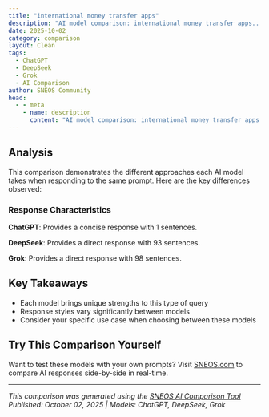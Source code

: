 ```yaml
---
title: "international money transfer apps"
description: "AI model comparison: international money transfer apps..."
date: 2025-10-02
category: comparison
layout: Clean
tags:
  - ChatGPT
  - DeepSeek
  - Grok
  - AI Comparison
author: SNEOS Community
head:
  - - meta
    - name: description
      content: "AI model comparison: international money transfer apps..."
---
```


<ChatComparison
  title="international money transfer apps"
  prompt="international money transfer apps"
  :responses='{
    "ChatGPT": "There are several international money transfer apps that enable users to send money across borders quickly and often at lower fees than traditional banks. Here are some popular ones:\n\n1. **Wise (formerly TransferWise)**: Wise offers a transparent fee structure and uses real exchange rates without markups. It is known for its ease of use and reliability.\n\n2. **PayPal**: While primarily known for online payments, PayPal also allows for international transfers. It can be convenient but may charge higher fees and provide less favorable exchange rates.\n\n3. **Revolut**: Revolut provides users with an account that allows them to hold multiple currencies, send and receive money internationally, and offers competitive exchange rates.\n\n4. **Venmo**: While primarily U.S.-based, Venmo has made strides in international transfers, mainly for U.S.-based users sending money to U.S. accounts.\n\n5. **Zelle**: Similar to Venmo, Zelle allows for quick peer-to-peer transfers within the U.S., but it does not support international transfers.\n\n6. **Western Union**: A long-standing player in the money transfer space, Western Union has a robust global network with various options for sending money.\n\n7. **MoneyGram**: Like Western Union, MoneyGram provides international money transfer services and allows users to send funds online or in-person.\n\n8. **Remitly**: Focused on remittances, Remitly allows users to send money to various countries with options for express or economy delivery.\n\n9. **Skrill**: Skrill allows users to send money internationally and offers features like cryptocurrency trading and a prepaid card.\n\n10. **WorldRemit**: WorldRemit is an app-based service that allows users to send money internationally, often focusing on remittances to family or friends.\n\n11. **Xoom**: A PayPal service, Xoom specializes in fast money transfers to several countries, allowing for quick cash pickup or bank transfers.\n\n12. **OFX**: Formerly known as OzForex, OFX focuses on international money transfers with no transfer fees for larger amounts and competitive exchange rates.\n\nWhen choosing a money transfer app, consider factors such as transfer speed, fees, exchange rates, payment methods, and the destinations to which you can send money. Always ensure that the app is reputable and secure.",
    "DeepSeek": "Of course. Here is a comprehensive guide to international money transfer apps, broken down by their strengths and best use cases.\n\n### Quick Comparison Table\n\n| App Name | Best For | Key Features | Typical Fees \u0026 Exchange Rate |\n| :--- | :--- | :--- | :--- |\n| **Wise** | **Overall Value \u0026 Transparency** | Mid-market rate, low transparent fee, multi-currency account. | Very low fee; uses the real exchange rate. |\n| **Remitly** | **Speed \u0026 Reliability** | Multiple delivery options (cash pickup, bank deposit), promotional offers for new users. | Express option (higher fee), Economy option (lower fee). |\n| **WorldRemit** | **Flexibility \u0026 Global Reach** | Sends to bank accounts, cash pickup, mobile airtime top-up, and more. | Varies by destination and payment method. |\n| **PayPal / Xoom** | **Convenience (Sender \u0026 Receiver)** | Leverages existing PayPal network, receiver doesn\u0027t always need an app. | Can be high; includes a markup on the exchange rate. |\n| **Revolut** | **Frequent Travelers \u0026 Tech-Savvy Users** | Multi-currency account, free exchanges up to a limit, stock/crypto trading. | Free standard transfers on weekdays; fees on weekends and for premium currencies. |\n| **OFX** | **Large Amounts** | No maximum limit, personalized service, better rates for high volumes. | No transfer fee; margin on the exchange rate (better for large sums). |\n| **Sendwave** | **Africa-Specific Transfers** | Focused on Kenya, Ghana, Uganda, etc.; very low, flat fees. | Very low, transparent flat fee (e.g., $0.99). |\n\n---\n\n### Detailed Breakdown of Top Apps\n\n#### 1. Wise (formerly TransferWise)\n**The Gold Standard for Most People**\nWise is famous for its transparency and cost-effectiveness. It uses the **real mid-market exchange rate** (the one you see on Google) and charges a small, upfront fee.\n\n*   **Pros:**\n    *   **Usually the cheapest:** Especially for transfers between major currencies.\n    *   **Transparent:** You see the exact amount you\u0027ll pay and the exact amount the recipient gets.\n    *   **Multi-currency account:** Hold and manage over 40 currencies.\n*   **Cons:**\n    *   Not always the fastest for all currency routes.\n    *   Debit/Credit card payments have a slightly higher fee.\n*   **Best for:** Sending money to bank accounts abroad when you want the best value and transparency.\n\n#### 2. Remitly\n**Great for Speed and Reliability**\nRemitly is a leader in remittances, focusing on people sending money to family and friends abroad. It offers two clear speed options.\n\n*   **Pros:**\n    *   **\u0022Express\u0022 option:** Money arrives in minutes (for a higher fee).\n    *   **\u0022Economy\u0022 option:** Cheaper, takes 3-5 business days.\n    *   **Great for cash pickup:** Recipient can collect cash from a wide network of agents.\n    *   New user promotions often include a fee-free first transfer.\n*   **Cons:**\n    *   Exchange rate markup can be less favorable than Wise for some currencies.\n*   **Best for:** Sending money for cash pickup or when speed is a priority.\n\n#### 3. Revolut\n**Ideal for the All-in-One Finance User**\nRevolut is more than a transfer app; it\u0027s a digital bank. Its international transfer feature is powerful, especially for standard transfers within its free plan limits.\n\n*   **Pros:**\n    *   **Excellent exchange rates on weekdays:** Free transfers at the mid-market rate during business hours.\n    *   **Holds many currencies:** Easy to exchange money in-app before you travel or send.\n    *   Integrated with a full suite of financial products (cards, savings, etc.).\n*   **Cons:**\n    *   A 0.5% - 1% fee is applied on currency exchanges on **weekends**.\n    *   Fair usage limits on free exchanges for standard plans.\n*   **Best for:** Frequent travelers, expats, and those who already use Revolut for their daily banking.\n\n#### 4. OFX (formerly OzForex)\n**The Best Choice for Large Transfers**\nOFX is a specialist in larger international payments. They don\u0027t have flashy apps for small amounts but excel at moving significant sums of money.\n\n*   **Pros:**\n    *   **No maximum transfer limit.**\n    *   **Better exchange rates** for larger amounts (e.g., $10,000\u002B).\n    *   You can get a personal account manager and set up rate alerts.\n*   **Cons:**\n    *   Not cost-effective for small transfers (under ~$1,000).\n    *   The process can be less \u0022instant\u0022 than consumer apps.\n*   **Best for:** Buying property abroad, paying for education, or business payments involving large sums.\n\n#### 5. Sendwave\n**Specialist for Sending to Africa**\nSendwave is built specifically for diaspora communities sending money to family in Africa. Its main selling point is a very low, flat fee.\n\n*   **Pros:**\n    *   **Extremely low, transparent fees** (e.g., a flat $0.99 for many transfers).\n    *   Focused on mobile money wallets (like M-Pesa) which are extremely popular in Africa.\n    *   Simple, user-friendly app.\n*   **Cons:**\n    *   Limited to specific African countries.\n    *   Primarily for mobile money, not bank transfers.\n*   **Best for:** Sending small-to-medium amounts to Kenya, Ghana, Uganda, Tanzania, and other supported African nations.\n\n---\n\n### Key Factors to Consider Before You Choose\n\n1.  **Total Cost:** Don\u0027t just look at the transfer fee! The biggest cost is often the **exchange rate margin** (the \u0022markup\u0022 the app adds to the mid-market rate). Always compare the total amount the recipient will get.\n2.  **Transfer Speed:** Do you need it there in minutes, or is a few days okay? Speed usually costs more.\n3.  **Destination \u0026 Delivery Method:** Is the recipient getting it in their bank account, a mobile wallet, or as cash for pickup? Not all apps support all methods for every country.\n4.  **Amount:** As highlighted, some services (like OFX) are better for large amounts, while others (like Sendwave) are optimized for smaller, regular sends.\n5.  **User Experience:** How important is a simple, modern app to you? All the apps listed have good interfaces, but some are more streamlined than others.\n\n### Final Recommendation\n\n*   **For the best overall value and transparency:** Start with **Wise**.\n*   **If you need it there as fast as possible:** Check **Remitly\u0027s \u0022Express\u0022** option.\n*   **If you\u0027re sending a large amount (over $5,000):** Get a quote from **OFX**.\n*   **If you\u0027re sending to Africa for mobile money:** **Sendwave** is an excellent choice.\n*   **If you\u0027re a frequent traveler and use a digital bank:** **Revolut** is incredibly convenient.\n\n**Pro Tip:** It\u0027s always a good idea to compare a specific transfer on 2-3 apps right before you send, as exchange rates and promotions change constantly.",
    "Grok": "International money transfer apps make sending money across borders faster, cheaper, and more convenient than traditional bank transfers. Below is a list of some popular international money transfer apps, along with their key features, fees, and benefits:\n\n### 1. Wise (formerly TransferWise)\n   - **Key Features**:\n     - Uses the mid-market exchange rate (no hidden markups).\n     - Transparent fees (low compared to banks).\n     - Supports transfers to 80\u002B countries and in 50\u002B currencies.\n     - Fast transfers (often within hours or a day).\n   - **Fees**: Vary by currency and amount, but typically a small percentage (often 0.5%-1%) \u002B a fixed fee.\n   - **Best For**: Individuals and businesses looking for low-cost transfers with transparent pricing.\n\n### 2. PayPal\n   - **Key Features**:\n     - Widely accepted in 200\u002B countries.\n     - Easy to use for online payments and transfers.\n     - Linked to credit/debit cards or bank accounts.\n   - **Fees**: High exchange rate markups and transfer fees (often 3%-4% for international transfers).\n   - **Best For**: Convenient transfers for small amounts or online shopping, but not the cheapest for large sums.\n\n### 3. Revolut\n   - **Key Features**:\n     - Multi-currency accounts and debit card.\n     - Free or low-cost transfers (depending on plan).\n     - Real-time exchange rates with minimal markups.\n     - Supports 30\u002B currencies.\n   - **Fees**: Free for standard users (limited transfers), with premium plans for unlimited transfers (monthly subscription).\n   - **Best For**: Frequent travelers or users needing multi-currency options.\n\n### 4. Western Union\n   - **Key Features**:\n     - Massive network with 500,000\u002B agent locations in 200\u002B countries.\n     - Offers cash pickup, bank transfers, and mobile wallet options.\n     - Fast transfers (same day in many cases).\n   - **Fees**: Higher fees and exchange rate markups compared to competitors like Wise.\n   - **Best For**: Sending money to remote locations or for cash pickups.\n\n### 5. Xoom (a PayPal Service)\n   - **Key Features**:\n     - Fast transfers (often within minutes).\n     - Supports bank deposits, cash pickups, and mobile wallets.\n     - Available in 160\u002B countries.\n   - **Fees**: Vary by destination and payment method; exchange rates often include a markup.\n   - **Best For**: Quick transfers to countries with limited banking infrastructure.\n\n### 6. Remitly\n   - **Key Features**:\n     - Specializes in transfers to developing countries.\n     - Offers \u0022Express\u0022 (fast) and \u0022Economy\u0022 (cheaper) transfer options.\n     - Supports cash pickups and mobile wallets in many regions.\n   - **Fees**: Low fees for \u0022Economy\u0022 transfers, higher for \u0022Express\u0022; exchange rate markups apply.\n   - **Best For**: Immigrants sending money to family in countries like India, the Philippines, or Mexico.\n\n### 7. WorldRemit\n   - **Key Features**:\n     - Supports transfers to 130\u002B countries.\n     - Multiple payout options: bank deposits, cash pickups, mobile money, and airtime top-ups.\n     - Often faster than traditional methods.\n   - **Fees**: Competitive fees, but exchange rates may include a small markup.\n   - **Best For**: Sending money to Africa, Asia, or other regions with mobile money systems.\n\n### 8. OFX\n   - **Key Features**:\n     - Focuses on large transfers (minimums often apply, e.g., $100\u002B).\n     - No transfer fees for most transactions.\n     - Offers forward contracts and limit orders for businesses.\n   - **Fees**: No fees, but exchange rates include a markup.\n   - **Best For**: High-value transfers or businesses dealing with international payments.\n\n### 9. Skrill\n   - **Key Features**:\n     - Supports 40\u002B currencies and transfers to 120\u002B countries.\n     - Popular for online payments and gambling sites.\n     - Offers a prepaid card for spending.\n   - **Fees**: Fees vary; often higher for international transfers, plus exchange rate markups.\n   - **Best For**: Online transactions or users in niche industries like gaming.\n\n### 10. Venmo (Limited International Use)\n   - **Key Features**:\n     - Primarily for domestic U.S. transfers.\n     - Limited international functionality (works with PayPal for some cross-border payments).\n   - **Fees**: Free for domestic, but international transfers via PayPal incur fees.\n   - **Best For**: U.S.-based users sending money domestically, with limited international use.\n\n---\n\n### Things to Consider When Choosing an App:\n1. **Fees and Exchange Rates**: Compare upfront fees and hidden markups on exchange rates (e.g., Wise offers mid-market rates, while PayPal and Western Union often add markups).\n2. **Speed**: Some apps (e.g., Remitly Express, Xoom) prioritize speed, while others (e.g., Wise) may take longer for cheaper options.\n3. **Payout Options**: Check if the recipient can receive money via bank deposit, cash pickup, or mobile wallet, especially in countries with limited banking access.\n4. **Supported Countries/Currencies**: Ensure the app supports your destination country and currency.\n5. **Security**: Look for apps regulated by financial authorities (e.g., FCA in the UK, FinCEN in the US) with strong encryption.\n6. **Transfer Limits**: Some apps have minimum or maximum limits (e.g., OFX for large transfers, PayPal for smaller amounts).\n\n### Comparison Table (Rough Estimates):\n\n| App            | Fees (Typical)        | Speed               | Best For                          |\n|----------------|-----------------------|---------------------|-----------------------------------|\n| Wise           | 0.5%-1% \u002B fixed fee  | Hours to 1-2 days   | Low-cost, transparent transfers  |\n| PayPal         | 3%-4% \u002B markup       | Instant to 1 day    | Online payments, small transfers |\n| Revolut        | Free or low (plans)  | Instant to 1 day    | Travelers, multi-currency needs  |\n| Western Union  | High fees \u002B markup   | Minutes to 1 day    | Cash pickups, remote locations   |\n| Remitly        | Low to high \u002B markup | Minutes to 3 days   | Developing countries             |\n\n### Tips:\n- Always compare the total cost (fees \u002B exchange rate) before sending money.\n- Use apps like Wise or Revolut for better rates on larger transfers.\n- For urgent transfers or cash pickups, consider Western Union or Remitly.\n- Check user reviews and ensure the app is available in both sender and receiver countries.\n\nWhich app are you considering, or do you have specific countries in mind for the transfer? I can help narrow it down!"
  }'
  published-date="08:50"
/>

## Analysis

This comparison demonstrates the different approaches each AI model takes when responding to the same prompt. Here are the key differences observed:

### Response Characteristics

**ChatGPT**: Provides a concise response with 1 sentences. 

**DeepSeek**: Provides a direct response with 93 sentences. 

**Grok**: Provides a direct response with 98 sentences. 

## Key Takeaways

- Each model brings unique strengths to this type of query
- Response styles vary significantly between models
- Consider your specific use case when choosing between these models

## Try This Comparison Yourself

Want to test these models with your own prompts? Visit [SNEOS.com](https://sneos.com) to compare AI responses side-by-side in real-time.

---

*This comparison was generated using the [SNEOS AI Comparison Tool](https://sneos.com)*
*Published: October 02, 2025 | Models: ChatGPT, DeepSeek, Grok*
